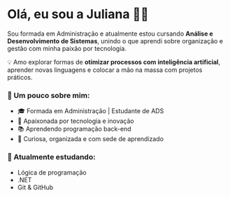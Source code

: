 # Olá, eu sou a Juliana 👩‍💻

Sou formada em Administração e atualmente estou cursando **Análise e Desenvolvimento de Sistemas**, unindo o que aprendi sobre organização e gestão com minha paixão por tecnologia.

💡 Amo explorar formas de **otimizar processos com inteligência artificial**, aprender novas linguagens e colocar a mão na massa com projetos práticos.

### 🚀 Um pouco sobre mim:

* 🎓 Formada em Administração | Estudante de ADS
* 🤖 Apaixonada por tecnologia e inovação
* 📚 Aprendendo programação back-end
* 🧠 Curiosa, organizada e com sede de aprendizado

### 🌱 Atualmente estudando:

* Lógica de programação
* .NET
* Git & GitHub


